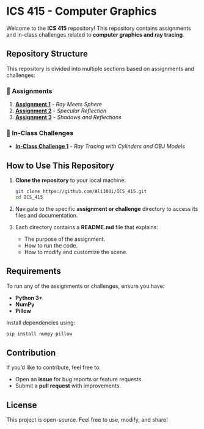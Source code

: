 # ICS 415 - Computer Graphics

Welcome to the **ICS 415** repository! This repository contains assignments and in-class challenges related to **computer graphics and ray tracing**.

## Repository Structure

This repository is divided into multiple sections based on assignments and challenges:

### 📂 Assignments
1. **[Assignment 1](Assignment_1/)** - *Ray Meets Sphere*
2. **[Assignment 2](Assignment_2/)** - *Specular Reflection*
3. **[Assignment 3](Assignment_3/)** - *Shadows and Reflections*

### 📂 In-Class Challenges
- **[In-Class Challenge 1](InClass_challenge_1/)** - *Ray Tracing with Cylinders and OBJ Models*

## How to Use This Repository

1. **Clone the repository** to your local machine:
   ```bash
   git clone https://github.com/Ali100i/ICS_415.git
   cd ICS_415
   ```

2. Navigate to the specific **assignment or challenge** directory to access its files and documentation.

3. Each directory contains a **README.md** file that explains:
   - The purpose of the assignment.
   - How to run the code.
   - How to modify and customize the scene.

## Requirements

To run any of the assignments or challenges, ensure you have:
- **Python 3+**
- **NumPy**
- **Pillow**

Install dependencies using:
```bash
pip install numpy pillow
```

## Contribution

If you’d like to contribute, feel free to:
- Open an **issue** for bug reports or feature requests.
- Submit a **pull request** with improvements.

## License

This project is open-source. Feel free to use, modify, and share!
